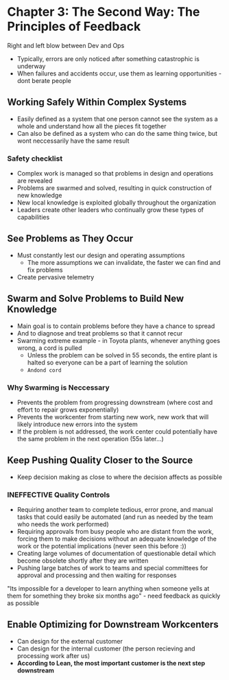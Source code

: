 # Chapter 3: The Second Way: The Principles of Feedback

Right and left blow between Dev and Ops

* Typically, errors are only noticed after something catastrophic is underway
* When failures and accidents occur, use them as learning opportunities - dont berate people

## Working Safely Within Complex Systems

* Easily defined as a system that one person cannot see the system as a whole and understand how all the pieces fit together
* Can also be defined as a system who can do the same thing twice, but wont neccessarily have the same result

### Safety checklist

* Complex work is managed so that problems in design and operations are revealed
* Problems are swarmed and solved, resulting in quick construction of new knowledge
* New local knowledge is exploited globally throughout the organization
* Leaders create other leaders who continually grow these types of capabilities

## See Problems as They Occur

* Must constantly lest our design and operating assumptions
  * The more assumptions we can invalidate, the faster we can find and fix problems
* Create pervasive telemetry

## Swarm and Solve Problems to Build New Knowledge

* Main goal is to contain problems before they have a chance to spread
* And to diagnose and treat problems so that it cannot recur
* Swarming extreme example - in Toyota plants, whenever anything goes wrong, a cord is pulled
  * Unless the problem can be solved in 55 seconds, the entire plant is halted so everyone can be a part of learning the solution
  * `Andond cord`

### Why Swarming is Neccessary

* Prevents the problem from progressing downstream (where cost and effort to repair grows exponentially)
* Prevents the workcenter from starting new work, new work that will likely introduce new errors into the system
* If the problem is not addressed, the work center could potentially have the same problem in the next operation (55s later...)

## Keep Pushing Quality Closer to the Source

* Keep decision making as close to where the decision affects as possible

### INEFFECTIVE Quality Controls

* Requiring another team to complete tedious, error prone, and manual tasks that could easily be automated (and run as needed by the team who needs the work performed)
* Requiring approvals from busy people who are distant from the work, forcing them to make decisions without an adequate knowledge of the work or the potential implications (never seen this before :))
* Creating large volumes of documentation of questionable detail which become obsolete shortly after they are written
* Pushing large batches of work to teams and special committees for approval and processing and then waiting for responses

"Its impossible for a developer to learn anything when someone yells at them for something they broke six months ago" - need feedback as quickly as possible

## Enable Optimizing for Downstream Workcenters

* Can design for the external customer
* Can design for the internal customer (the person recieving and processing work after us)
* **According to Lean, the most important customer is the next step downstream**
